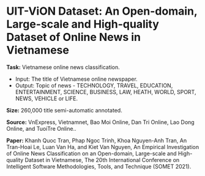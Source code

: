 # UIT-ViON Dataset: An Open-domain, Large-scale and High-quality Dataset of Online News in Vietnamese

**Task:** Vietnamese online news classification. 
* Input: The title of Vietnamese online newspaper. 
* Output: Topic of news - TECHNOLOGY, TRAVEL, EDUCATION, ENTERTAINMENT, SCIENCE, BUSINESS, LAW, HEATH, WORLD, SPORT, NEWS, VEHICLE or LIFE.

**Size:** 260,000 title semi-automatic annotated.  

**Source:** VnExpress, Vietnamnet, Bao Moi Online, Dan Tri Online, Lao Dong Online, and TuoiTre Online..

**Paper:** Khanh Quoc Tran, Phap Ngoc Trinh, Khoa Nguyen-Anh Tran, An Tran-Hoai Le, Luan Van Ha, and Kiet Van Nguyen, An Empirical Investigation of Online News Classification on an Open-domain, Large-scale and High-quality Dataset in Vietnamese, The 20th International Conference on Intelligent Software Methodologies, Tools, and Technique (SOMET 2021).
